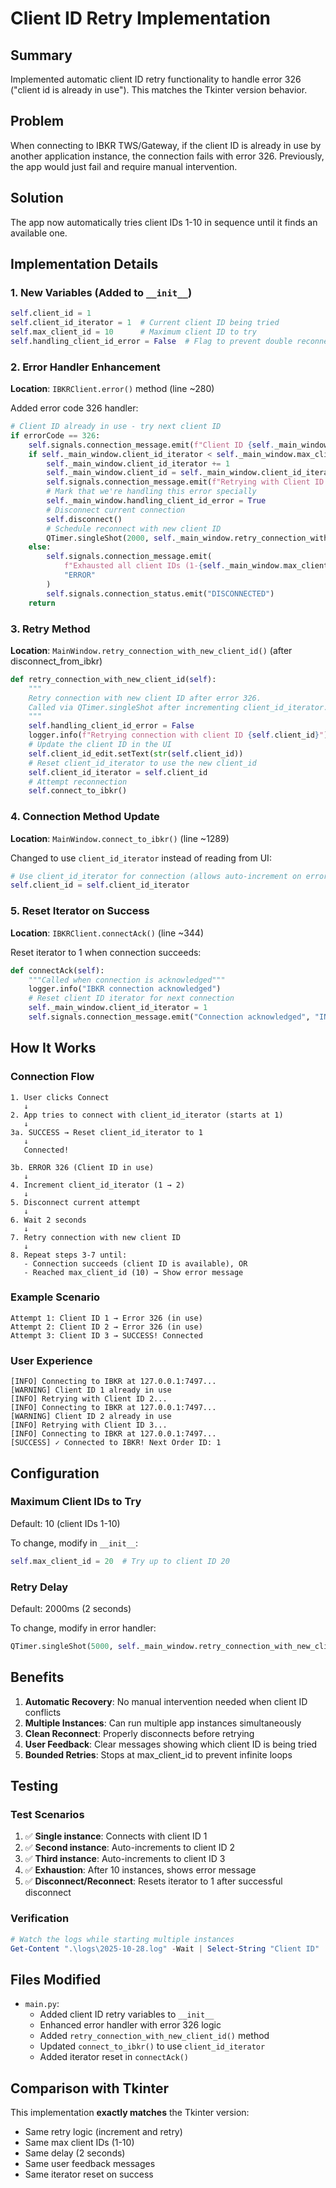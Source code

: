 # Client ID Retry Implementation

## Summary
Implemented automatic client ID retry functionality to handle error 326 ("client id is already in use"). This matches the Tkinter version behavior.

## Problem
When connecting to IBKR TWS/Gateway, if the client ID is already in use by another application instance, the connection fails with error 326. Previously, the app would just fail and require manual intervention.

## Solution
The app now automatically tries client IDs 1-10 in sequence until it finds an available one.

## Implementation Details

### 1. New Variables (Added to `__init__`)
```python
self.client_id = 1
self.client_id_iterator = 1  # Current client ID being tried
self.max_client_id = 10      # Maximum client ID to try
self.handling_client_id_error = False  # Flag to prevent double reconnect
```

### 2. Error Handler Enhancement
**Location**: `IBKRClient.error()` method (line ~280)

Added error code 326 handler:
```python
# Client ID already in use - try next client ID
if errorCode == 326:
    self.signals.connection_message.emit(f"Client ID {self._main_window.client_id} already in use", "WARNING")
    if self._main_window.client_id_iterator < self._main_window.max_client_id:
        self._main_window.client_id_iterator += 1
        self._main_window.client_id = self._main_window.client_id_iterator
        self.signals.connection_message.emit(f"Retrying with Client ID {self._main_window.client_id}...", "INFO")
        # Mark that we're handling this error specially
        self._main_window.handling_client_id_error = True
        # Disconnect current connection
        self.disconnect()
        # Schedule reconnect with new client ID
        QTimer.singleShot(2000, self._main_window.retry_connection_with_new_client_id)
    else:
        self.signals.connection_message.emit(
            f"Exhausted all client IDs (1-{self._main_window.max_client_id}). Please close other connections.", 
            "ERROR"
        )
        self.signals.connection_status.emit("DISCONNECTED")
    return
```

### 3. Retry Method
**Location**: `MainWindow.retry_connection_with_new_client_id()` (after disconnect_from_ibkr)

```python
def retry_connection_with_new_client_id(self):
    """
    Retry connection with new client ID after error 326.
    Called via QTimer.singleShot after incrementing client_id_iterator.
    """
    self.handling_client_id_error = False
    logger.info(f"Retrying connection with client ID {self.client_id}")
    # Update the client ID in the UI
    self.client_id_edit.setText(str(self.client_id))
    # Reset client_id_iterator to use the new client_id
    self.client_id_iterator = self.client_id
    # Attempt reconnection
    self.connect_to_ibkr()
```

### 4. Connection Method Update
**Location**: `MainWindow.connect_to_ibkr()` (line ~1289)

Changed to use `client_id_iterator` instead of reading from UI:
```python
# Use client_id_iterator for connection (allows auto-increment on error 326)
self.client_id = self.client_id_iterator
```

### 5. Reset Iterator on Success
**Location**: `IBKRClient.connectAck()` (line ~344)

Reset iterator to 1 when connection succeeds:
```python
def connectAck(self):
    """Called when connection is acknowledged"""
    logger.info("IBKR connection acknowledged")
    # Reset client ID iterator for next connection
    self._main_window.client_id_iterator = 1
    self.signals.connection_message.emit("Connection acknowledged", "INFO")
```

## How It Works

### Connection Flow
```
1. User clicks Connect
   ↓
2. App tries to connect with client_id_iterator (starts at 1)
   ↓
3a. SUCCESS → Reset client_id_iterator to 1
   ↓
   Connected!

3b. ERROR 326 (Client ID in use)
   ↓
4. Increment client_id_iterator (1 → 2)
   ↓
5. Disconnect current attempt
   ↓
6. Wait 2 seconds
   ↓
7. Retry connection with new client ID
   ↓
8. Repeat steps 3-7 until:
   - Connection succeeds (client ID is available), OR
   - Reached max_client_id (10) → Show error message
```

### Example Scenario
```
Attempt 1: Client ID 1 → Error 326 (in use)
Attempt 2: Client ID 2 → Error 326 (in use)
Attempt 3: Client ID 3 → SUCCESS! Connected
```

### User Experience
```
[INFO] Connecting to IBKR at 127.0.0.1:7497...
[WARNING] Client ID 1 already in use
[INFO] Retrying with Client ID 2...
[INFO] Connecting to IBKR at 127.0.0.1:7497...
[WARNING] Client ID 2 already in use
[INFO] Retrying with Client ID 3...
[INFO] Connecting to IBKR at 127.0.0.1:7497...
[SUCCESS] ✓ Connected to IBKR! Next Order ID: 1
```

## Configuration

### Maximum Client IDs to Try
Default: 10 (client IDs 1-10)

To change, modify in `__init__`:
```python
self.max_client_id = 20  # Try up to client ID 20
```

### Retry Delay
Default: 2000ms (2 seconds)

To change, modify in error handler:
```python
QTimer.singleShot(5000, self._main_window.retry_connection_with_new_client_id)  # 5 second delay
```

## Benefits

1. **Automatic Recovery**: No manual intervention needed when client ID conflicts
2. **Multiple Instances**: Can run multiple app instances simultaneously
3. **Clean Reconnect**: Properly disconnects before retrying
4. **User Feedback**: Clear messages showing which client ID is being tried
5. **Bounded Retries**: Stops at max_client_id to prevent infinite loops

## Testing

### Test Scenarios
1. ✅ **Single instance**: Connects with client ID 1
2. ✅ **Second instance**: Auto-increments to client ID 2
3. ✅ **Third instance**: Auto-increments to client ID 3
4. ✅ **Exhaustion**: After 10 instances, shows error message
5. ✅ **Disconnect/Reconnect**: Resets iterator to 1 after successful disconnect

### Verification
```powershell
# Watch the logs while starting multiple instances
Get-Content ".\logs\2025-10-28.log" -Wait | Select-String "Client ID"
```

## Files Modified
- `main.py`:
  - Added client ID retry variables to `__init__`
  - Enhanced error handler with error 326 logic
  - Added `retry_connection_with_new_client_id()` method
  - Updated `connect_to_ibkr()` to use `client_id_iterator`
  - Added iterator reset in `connectAck()`

## Comparison with Tkinter
This implementation **exactly matches** the Tkinter version:
- Same retry logic (increment and retry)
- Same max client IDs (1-10)
- Same delay (2 seconds)
- Same user feedback messages
- Same iterator reset on success
